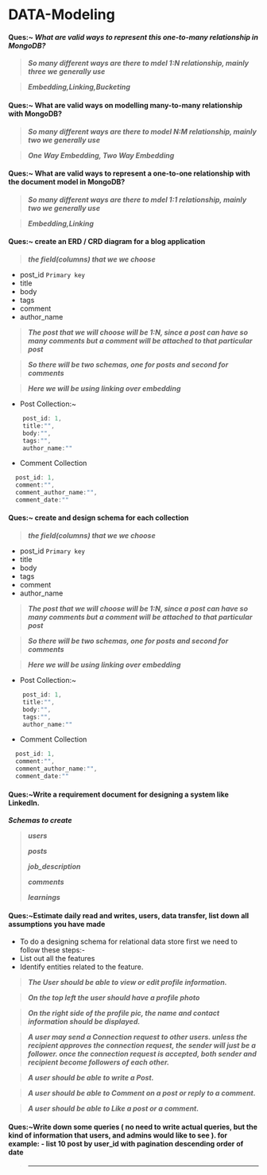 # DATA-Modeling

#### Ques:~ ***What are valid ways to represent this one-to-many relationship in MongoDB?***

> ***So many different ways are there to mdel 1:N relationship, mainly three we generally use***

> ***Embedding,Linking,Bucketing***
#### Ques:~ What are valid ways on modelling many-to-many relationship with MongoDB?
> ***So many different ways are there to model N:M relationship, mainly two we generally use***

> ***One Way Embedding, Two Way Embedding***
#### Ques:~ What are valid ways to represent a one-to-one relationship with the document model in MongoDB?

> ***So many different ways are there to mdel 1:1 relationship, mainly two we generally use***

> ***Embedding,Linking***


#### Ques:~ create an ERD / CRD diagram for a blog application
> ***the field(columns) that we we choose***
- post_id ```Primary key```
- title
- body
- tags
- comment
- author_name
> ***The post that we will choose will be 1:N, since a post can have so many comments but a comment will be attached to that particular post***

> ***So there will be two schemas, one for posts and second for comments***

> ***Here we will be using linking over embedding***

- Post Collection:~
```js
    post_id: 1,
    title:"",
    body:"",
    tags:"",
    author_name:""
```
- Comment Collection
```js
  post_id: 1,
  comment:"",
  comment_author_name:"",
  comment_date:""
```
#### Ques:~ create and design schema for each collection
> ***the field(columns) that we we choose***
- post_id ```Primary key```
- title
- body
- tags
- comment
- author_name
> ***The post that we will choose will be 1:N, since a post can have so many comments but a comment will be attached to that particular post***

> ***So there will be two schemas, one for posts and second for comments***

> ***Here we will be using linking over embedding***

- Post Collection:~
```js
    post_id: 1,
    title:"",
    body:"",
    tags:"",
    author_name:""
```
- Comment Collection
```js
  post_id: 1,
  comment:"",
  comment_author_name:"",
  comment_date:""
```
#### Ques:~Write a requirement document for designing a system like LinkedIn.
***Schemas to create***
> 
> ***users***
> 
> ***posts***
> 
> ***job_description***
> 
> ***comments***
> 
> ***learnings***

#### Ques:~Estimate daily read and writes, users, data transfer, list down all assumptions you have made

- To do a designing schema for relational data store first we need to follow these steps:-
- List out all the features
- Identify entities related to the feature.


> ***The User should be able to view or edit profile information.***


> ***On the top left the user should have a profile photo***


> ***On the right side of the profile pic, the name and contact information should be displayed.***


> ***A user may send a Connection request to other users. unless the recipient approves the connection request, the sender will just be a follower. once the connection request is accepted, both sender and recipient become followers of each other.***


> ***A user should be able to write a Post.***


> ***A user should be able to Comment on a post or reply to a comment.***


> ***A user should be able to Like a post or a comment.***


#### Ques:~Write down some queries ( no need to write actual queries, but the kind of information that users, and admins would like to see ). for example: - list 10 post by user_id with pagination descending order of date
> ***
